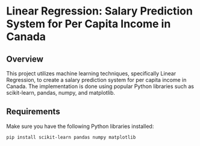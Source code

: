 # Linear Regression: Salary Prediction System for Per Capita Income in Canada

## Overview

This project utilizes machine learning techniques, specifically Linear Regression, to create a salary prediction system for per capita income in Canada. The implementation is done using popular Python libraries such as scikit-learn, pandas, numpy, and matplotlib.

## Requirements

Make sure you have the following Python libraries installed:

```bash
pip install scikit-learn pandas numpy matplotlib
